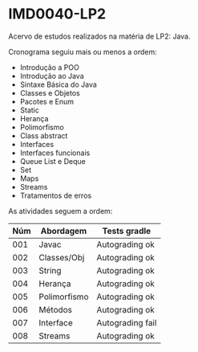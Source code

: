 # IMD0040-LP2
Acervo de estudos realizados na matéria de LP2: Java.

Cronograma seguiu mais ou menos a ordem:
- Introdução a POO
- Introdução ao Java
- Sintaxe Básica do Java
- Classes e Objetos
- Pacotes e Enum
- Static
- Herança
- Polimorfismo
- Class abstract
- Interfaces
- Interfaces funcionais
- Queue List e Deque
- Set
- Maps
- Streams
- Tratamentos de erros


As atividades seguem a ordem:


| Núm | Abordagem   | Tests gradle      |
|-----|-------------|-------------------|
| 001 | Javac       | Autograding ok    |
| 002 | Classes/Obj | Autograding ok    |
| 003 | String      | Autograding ok    |
| 004 | Herança     | Autograding ok    |
| 005 | Polimorfismo| Autograding ok    |
| 006 | Métodos     | Autograding ok    |
| 007 | Interface   | Autograding fail  |
| 008 | Streams     | Autograding ok    |
